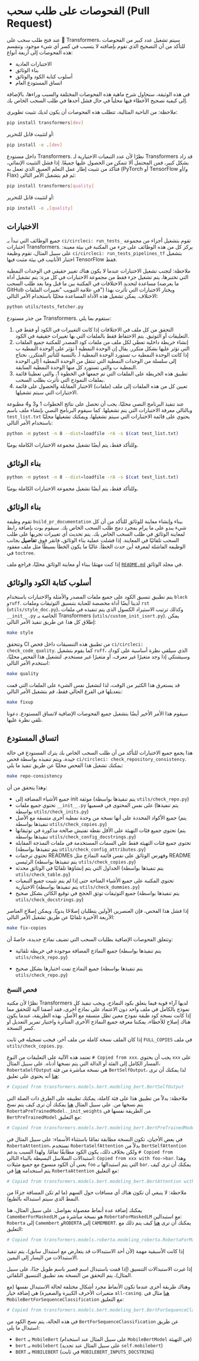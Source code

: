 # الفحوصات على طلب سحب (Pull Request)

عند فتح طلب سحب على 🤗 Transformers، سيتم تشغيل عدد كبير من الفحوصات للتأكد من أن التصحيح الذي تقوم بإضافته لا يتسبب في كسر أي شيء موجود. وتنقسم هذه الفحوصات إلى أربعة أنواع:
- الاختبارات العادية
- بناء الوثائق
- أسلوب كتابة الكود والوثائق
- اتساق المستودع العام

في هذه الوثيقة، سنحاول شرح ماهية هذه الفحوصات المختلفة والسبب وراءها، بالإضافة إلى كيفية تصحيح الأخطاء فيها محلياً في حال فشل أحدها في طلب السحب الخاص بك.

ملاحظة: من الناحية المثالية، تتطلب هذه الفحوصات أن يكون لديك تثبيت تطويري:

```bash
pip install transformers[dev]
```

أو لتثبيت قابل للتحرير:

```bash
pip install -e .[dev]
```

داخل مستودع Transformers. نظرًا لأن عدد التبعيات الاختيارية لـ Transformers قد زاد بشكل كبير، فمن المحتمل ألا تتمكن من الحصول عليها جميعًا. إذا فشل التثبيت الإنمائي، فتأكد من تثبيت إطار عمل التعلم العميق الذي تعمل به (PyTorch أو TensorFlow و/أو Flax) ثم قم بتشغيل الأمر التالي:

```bash
pip install transformers[quality]
```

أو لتثبيت قابل للتحرير:

```bash
pip install -e .[quality]
```

## الاختبارات

جميع الوظائف التي تبدأ بـ `ci/circleci: run_tests_` تقوم بتشغيل أجزاء من مجموعة اختبارات Transformers. يركز كل من هذه الوظائف على جزء من المكتبة في بيئة معينة: على سبيل المثال، تقوم وظيفة `ci/circleci: run_tests_pipelines_tf` بتشغيل اختبار الأنابيب في بيئة مثبت فيها TensorFlow فقط.

ملاحظة: لتجنب تشغيل الاختبارات عندما لا يكون هناك تغيير حقيقي في الوحدات النمطية التي تختبرها، يتم تشغيل جزء فقط من مجموعة الاختبارات في كل مرة: يتم تشغيل أداة مساعدة لتحديد الاختلافات في المكتبة بين ما قبل وما بعد طلب السحب (ما يعرضه GitHub في علامة التبويب "تغييرات الملفات") ويختار الاختبارات التي تأثرت بهذا الاختلاف. يمكن تشغيل هذه الأداة المساعدة محليًا باستخدام الأمر التالي:

```bash
python utils/tests_fetcher.py
```

من جذر مستودع Transformers. ستقوم بما يلي:

1. التحقق من كل ملف في الاختلافات إذا كانت التغييرات في الكود أو فقط في التعليقات أو التوثيق. يتم الاحتفاظ فقط بالملفات التي بها تغييرات حقيقية في الكود.
2. إنشاء خريطة داخلية تعطي لكل ملف من ملفات كود المصدر للمكتبة جميع الملفات التي تؤثر عليها بشكل متكرر. يقال إن الوحدة النمطية أ تؤثر على الوحدة النمطية ب إذا كانت الوحدة النمطية ب تستورد الوحدة النمطية أ. بالنسبة للتأثير المتكرر، نحتاج إلى سلسلة من الوحدات النمطية التي تنتقل من الوحدة النمطية أ إلى الوحدة النمطية ب والتي تستورد كل منها الوحدة النمطية السابقة.
3. تطبيق هذه الخريطة على الملفات التي تم جمعها في الخطوة 1، والتي تعطينا قائمة بملفات النموذج التي تأثرت بطلب السحب.
4. تعيين كل من هذه الملفات إلى ملف (ملفات) الاختبار المقابلة والحصول على قائمة الاختبارات التي سيتم تشغيلها.

عند تنفيذ البرنامج النصي محليًا، يجب أن تحصل على نتائج الخطوات 1 و3 و4 مطبوعة وبالتالي معرفة الاختبارات التي يتم تشغيلها. كما سيقوم البرنامج النصي بإنشاء ملف باسم `test_list.txt` يحتوي على قائمة الاختبارات التي سيتم تشغيلها، ويمكنك تشغيلها محليًا باستخدام الأمر التالي:

```bash
python -m pytest -n 8 --dist=loadfile -rA -s $(cat test_list.txt)
```

وللتأكد فقط، يتم أيضًا تشغيل مجموعة الاختبارات الكاملة يوميًا.

## بناء الوثائق
```bash
python -m pytest -n 8 --dist=loadfile -rA -s $(cat test_list.txt)
```

وللتأكد فقط، يتم أيضًا تشغيل مجموعة الاختبارات الكاملة يوميًا.

## بناء الوثائق

تقوم وظيفة `build_pr_documentation` ببناء وإنشاء معاينة للوثائق للتأكد من أن كل شيء يبدو على ما يرام بمجرد دمج طلب السحب الخاص بك. سيقوم بوت بإضافة رابط لمعاينة الوثائق في طلب السحب الخاص بك. يتم تحديث أي تغييرات تجريها على طلب السحب تلقائيًا في المعاينة. إذا فشلت عملية بناء الوثائق، فانقر فوق **تفاصيل** بجانب الوظيفة الفاشلة لمعرفة أين حدث الخطأ. غالبًا ما يكون الخطأ بسيطًا مثل ملف مفقود في `toctree`.

إذا كنت مهتمًا ببناء أو معاينة الوثائق محليًا، فراجع ملف [`README.md`](https://github.com/huggingface/transformers/tree/main/docs) في مجلد الوثائق.

## أسلوب كتابة الكود والوثائق

يتم تطبيق تنسيق الكود على جميع ملفات المصدر والأمثلة والاختبارات باستخدام `black` و`ruff`. لدينا أيضًا أداة مخصصة للعناية بتنسيق التوثيقات وملفات `rst` (`utils/style_doc.py`)، وكذلك ترتيب الاستيراد الكسول الذي يتم تنفيذه في ملفات `__init__.py` الخاصة بـ Transformers (`utils/custom_init_isort.py`). يمكن إطلاق كل هذا عن طريق تنفيذ الأمر التالي:

```bash
make style
```

وتتحقق CI من تطبيق هذه التنسيقات داخل فحص `ci/circleci: check_code_quality`. كما يقوم بتشغيل `ruff`، الذي سيلقي نظرة أساسية على كودك وسيشتكي إذا وجد متغيرًا غير معرف، أو متغيرًا غير مستخدم. لتشغيل هذا الفحص محليًا، استخدم الأمر التالي:

```bash
make quality
```

قد يستغرق هذا الكثير من الوقت، لذا لتشغيل نفس الشيء على الملفات التي قمت بتعديلها في الفرع الحالي فقط، قم بتشغيل الأمر التالي:

```bash
make fixup
```

سيقوم هذا الأمر الأخير أيضًا بتشغيل جميع الفحوصات الإضافية لاتساق المستودع. دعونا نلقي نظرة عليها.

## اتساق المستودع

هذا يجمع جميع الاختبارات للتأكد من أن طلب السحب الخاص بك يترك المستودع في حالة جيدة، ويتم تنفيذه بواسطة فحص `ci/circleci: check_repository_consistency`. يمكنك تشغيل هذا الفحص محليًا عن طريق تنفيذ ما يلي:

```bash
make repo-consistency
```

وهذا يتحقق من أن:

- جميع الأشياء المضافة إلى init موثقة (يتم تنفيذها بواسطة `utils/check_repo.py`)
- تحتوي جميع ملفات `__init__.py` على نفس المحتوى في قسميها (يتم تنفيذها بواسطة `utils/check_inits.py`)
- جميع الأكواد المحددة على أنها نسخة من وحدة نمطية أخرى متسقة مع الأصل (يتم تنفيذها بواسطة `utils/check_copies.py`)
- تحتوي جميع فئات التهيئة على الأقل نقطة تفتيش صالحة مذكورة في توثيقاتها (يتم تنفيذها بواسطة `utils/check_config_docstrings.py`)
- تحتوي جميع فئات التهيئة فقط على السمات المستخدمة في ملفات النمذجة المقابلة (يتم تنفيذها بواسطة `utils/check_config_attributes.py`)
- تحتوي ترجمات READMEs وفهرس الوثائق على نفس قائمة النماذج مثل README الرئيسي (يتم تنفيذها بواسطة `utils/check_copies.py`)
- الجداول التي يتم إنشاؤها تلقائيًا في الوثائق محدثة (يتم تنفيذها بواسطة `utils/check_table.py`)
- تحتوي المكتبة على جميع الأشياء المتاحة حتى إذا لم يتم تثبيت جميع التبعيات الاختيارية (يتم تنفيذها بواسطة `utils/check_dummies.py`)
- جميع التوثيقات توثق الحجج في توقيع الكائن بشكل صحيح (يتم تنفيذها بواسطة `utils/check_docstrings.py`)

إذا فشل هذا الفحص، فإن العنصرين الأولين يتطلبان إصلاحًا يدويًا، ويمكن إصلاح العناصر الأربعة الأخيرة تلقائيًا عن طريق تشغيل الأمر التالي:

```bash
make fix-copies
```

وتتعلق الفحوصات الإضافية بطلبات السحب التي تضيف نماذج جديدة، خاصةً أن:

- جميع النماذج المضافة موجودة في خريطة تلقائية (يتم تنفيذها بواسطة `utils/check_repo.py`)
<!-- TODO Sylvain، أضف فحصًا للتأكد من تنفيذ الاختبارات العامة.-->
- جميع النماذج تمت اختبارها بشكل صحيح (يتم تنفيذها بواسطة `utils/check_repo.py`)

<!-- TODO Sylvain، أضف ما يلي
- جميع النماذج تمت إضافتها إلى README الرئيسي، داخل الوثائق الرئيسية
- جميع نقاط التفتيش المستخدمة موجودة بالفعل على Hub

-->

### فحص النسخ

نظرًا لأن مكتبة Transformers لديها آراء قوية فيما يتعلق بكود النماذج، ويجب تنفيذ كل نموذج بالكامل في ملف واحد دون الاعتماد على نماذج أخرى، فقد أضفنا آلية للتحقق مما إذا كانت نسخة كود طبقة نموذج معين تظل متسقة مع الأصل. بهذه الطريقة، عندما يكون هناك إصلاح للأخطاء، يمكننا معرفة جميع النماذج الأخرى المتأثرة واختيار تمرير التعديل أو كسر النسخة.

<Tip>

إذا كان الملف نسخة كاملة من ملف آخر، فيجب تسجيله في ثابت `FULL_COPIES` في ملف `utils/check_copies.py`.

</Tip>

تعتمد هذه الآلية على التعليقات من النوع `# Copied from xxx`. يجب أن يحتوي `xxx` على المسار الكامل إلى الفئة أو الدالة التي يتم نسخها أدناه. على سبيل المثال، `RobertaSelfOutput` هي نسخة مباشرة من فئة `BertSelfOutput`، لذا يمكنك أن ترى [هنا](https://github.com/huggingface/transformers/blob/2bd7a27a671fd1d98059124024f580f8f5c0f3b5/src/transformers/models/roberta/modeling_roberta.py#L289) أنه يحتوي على تعليق:

```py
# Copied from transformers.models.bert.modeling_bert.BertSelfOutput
```

ملاحظة: بدلاً من تطبيق هذا على فئة كاملة، يمكنك تطبيقه على الطرق ذات الصلة التي يتم نسخها من. على سبيل المثال [هنا](https://github.com/huggingface/transformers/blob/2bd7a27a671fd1d98059124024f580f8f5c0f3b5/src/transformers/models/roberta/modeling_roberta.py#L598) يمكنك أن ترى كيف يتم نسخ `RobertaPreTrainedModel._init_weights` من الطريقة نفسها في `BertPreTrainedModel` مع التعليق:

```py
# Copied from transformers.models.bert.modeling_bert.BertPreTrainedModel._init_weights
```

في بعض الأحيان، تكون النسخة مطابقة تمامًا باستثناء الأسماء: على سبيل المثال في `RobertaAttention`، نستخدم `RobertaSelfAttention` بدلاً من `BertSelfAttention` ولكن بخلاف ذلك، يكون الكود مطابقًا تمامًا. ولهذا السبب يدعم `# Copied from` استبدالات السلاسل البسيطة بالبناء التالي: `Copied from xxx with foo->bar`. وهذا يعني أن الكود منسوخ مع جميع مثيلات `foo` التي يتم استبدالها بـ `bar`. يمكنك أن ترى كيف يتم استخدامه [هنا](https://github.com/huggingface/transformers/blob/2bd7a27a671fd1d98059124024f580f8f5c0f3b5/src/transformers/models/roberta/modeling_roberta.py#L304C1-L304C86) في `RobertaAttention` مع التعليق:

```py
# Copied from transformers.models.bert.modeling_bert.BertAttention with Bert->Roberta
```

ملاحظة: لا ينبغي أن تكون هناك أي مسافات حول السهم (ما لم تكن المسافة جزءًا من النمط الذي سيتم استبداله بالطبع).

يمكنك إضافة عدة أنماط مفصولة بفواصل. على سبيل المثال، هنا `CamemberForMaskedLM` هو نسخة مباشرة من `RobertaForMaskedLM` مع استبدالين: `Roberta` إلى `Camembert` و`ROBERTA` إلى `CAMEMBERT`. يمكنك أن ترى [هنا](https://github.com/huggingface/transformers/blob/15082a9dc6950ecae63a0d3e5060b2fc7f15050a/src/transformers/models/camembert/modeling_camembert.py#L929) كيف يتم ذلك مع التعليق:

```py
# Copied from transformers.models.roberta.modeling_roberta.RobertaForMaskedLM with Roberta->Camembert, ROBERTA->CAMEMBERT
```

إذا كانت الأسبقية مهمة (لأن أحد الاستبدالات قد يتعارض مع استبدال سابق)، يتم تنفيذ الاستبدالات من اليسار إلى اليمين.

<Tip>

إذا غيرت الاستبدالات التنسيق (إذا قمت باستبدال اسم قصير باسم طويل جدًا، على سبيل المثال)، يتم التحقق من النسخة بعد تطبيق التنسيق التلقائي.

</Tip>

وهناك طريقة أخرى عندما تكون الأنماط مجرد أشكال مختلفة لحالة الاستبدال نفسها (مع متغيرات الأحرف الكبيرة والصغيرة) هي إضافة خيار `all-casing`. [هنا](https://github.com/huggingface/transformers/blob/15082a9dc6950ecae63a0d3e5060b2fc7f15050a/src/transformers/models/mobilebert/modeling_mobilebert.py#L1237) مثال في `MobileBertForSequenceClassification` مع التعليق:
```py
# Copied from transformers.models.bert.modeling_bert.BertForSequenceClassification with Bert->MobileBert all-casing
```

في هذه الحالة، يتم نسخ الكود من `BertForSequenceClassification` عن طريق استبدال ما يلي:
- `Bert` بـ `MobileBert` (على سبيل المثال عند استخدام `MobileBertModel` في التهيئة)
- `bert` بـ `mobilebert` (على سبيل المثال عند تحديد `self.mobilebert`)
- `BERT` بـ `MOBILEBERT` (في ثابت `MOBILEBERT_INPUTS_DOCSTRING`)